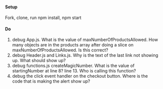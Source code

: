 #### Setup
Fork, clone, run npm install, npm start

#### Do
 1.  debug App.js. What is the value of maxNumberOfProductsAllowed. How many objects are in the products array after doing a slice on maxNumberOfProductsAllowed. Is this correct?
 2.  debug Header.js and Links.js. Why is the text of the last link not showing up. What should show up?
 3.  debug functions.js createMagicNumber. What is the value of startingNumber at line 8? line 13. Who is calling this function? 
 4.  debug the click event handler on the checkout button. Where is the code that is making the alert show up?
